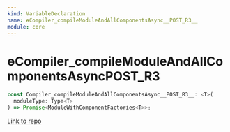 ```yaml
---
kind: VariableDeclaration
name: ɵCompiler_compileModuleAndAllComponentsAsync__POST_R3__
module: core
---
```


# ɵCompiler_compileModuleAndAllComponentsAsync**POST_R3**

```ts
const Compiler_compileModuleAndAllComponentsAsync__POST_R3__: <T>(
  moduleType: Type<T>
) => Promise<ModuleWithComponentFactories<T>>;
```

[Link to repo](https://github.com/timdeschryver/angular/blob/master/packages/core/src/linker/compiler.ts#L78-L82)
